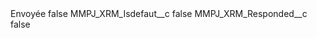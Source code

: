 <?xml version="1.0" encoding="UTF-8"?>
<CustomMetadata xmlns="http://soap.sforce.com/2006/04/metadata" xmlns:xsi="http://www.w3.org/2001/XMLSchema-instance" xmlns:xsd="http://www.w3.org/2001/XMLSchema">
    <label>Envoyée</label>
    <protected>false</protected>
    <values>
        <field>MMPJ_XRM_Isdefaut__c</field>
        <value xsi:type="xsd:boolean">false</value>
    </values>
    <values>
        <field>MMPJ_XRM_Responded__c</field>
        <value xsi:type="xsd:boolean">false</value>
    </values>
</CustomMetadata>
